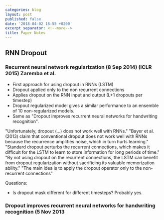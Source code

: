 ```yaml
---
categories: blog
layout: post
published: false
date: '2018-04-02 18:55 +0200'
excerpt_separator: <!--more-->
title: Paper Notes
---
```

## RNN Dropout

### Recurrent neural network regularization (8 Sep 2014) (ICLR 2015) Zaremba et al. 
- First approach for using dropout in RNNs (LSTM)
- Dropout applied only to the non recurrent connections
- Applies dropout on the RNN input and output (L+1 dropouts per timestep) 
- Dropout regularized model gives a similar performance to an ensemble of 10 non-regularized models. 
- Same as "Dropout improves recurrent neural networks for handwriting recognition".

"Unfortunately, dropout (...) does not work well with RNNs."
"Bayer et al. (2013) claim that conventional dropout does not work well with RNNs because the recurrence amplifies noise, which in turn hurts learning."
"Standard dropout perturbs the recurrent connections, which makes it difficult for the LSTM to learn to store information for long periods of time."
"By not using dropout on the recurrent connections, the LSTM can benefit from dropout regularization without sacrificing its valuable memorization ability."
"The main idea is to apply the dropout operator only to the non-recurrent connections"

Questions: 
- Is dropout mask different for different timesteps? Probably yes.
    
   
### Dropout improves recurrent neural networks for handwriting recognition (5 Nov 2013